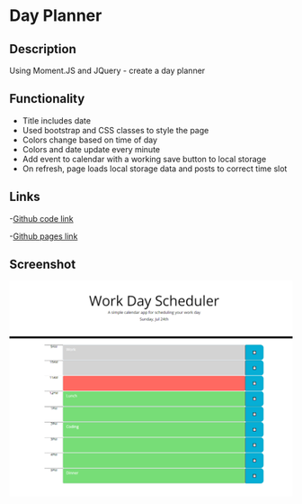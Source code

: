# Day Planner

## Description
Using Moment.JS and JQuery - create a day planner

## Functionality
- Title includes date
- Used bootstrap and CSS classes to style the page
- Colors change based on time of day
- Colors and date update every minute
- Add event to calendar with a working save button to local storage
- On refresh, page loads local storage data and posts to correct time slot

## Links
-[Github code link](https://github.com/heintze11/Work-Day-Scheduler)

-[Github pages link](https://heintze11.github.io/Work-Day-Scheduler/)

## Screenshot
![final-screenshot](Assets/images/final-screenshot.PNG)

